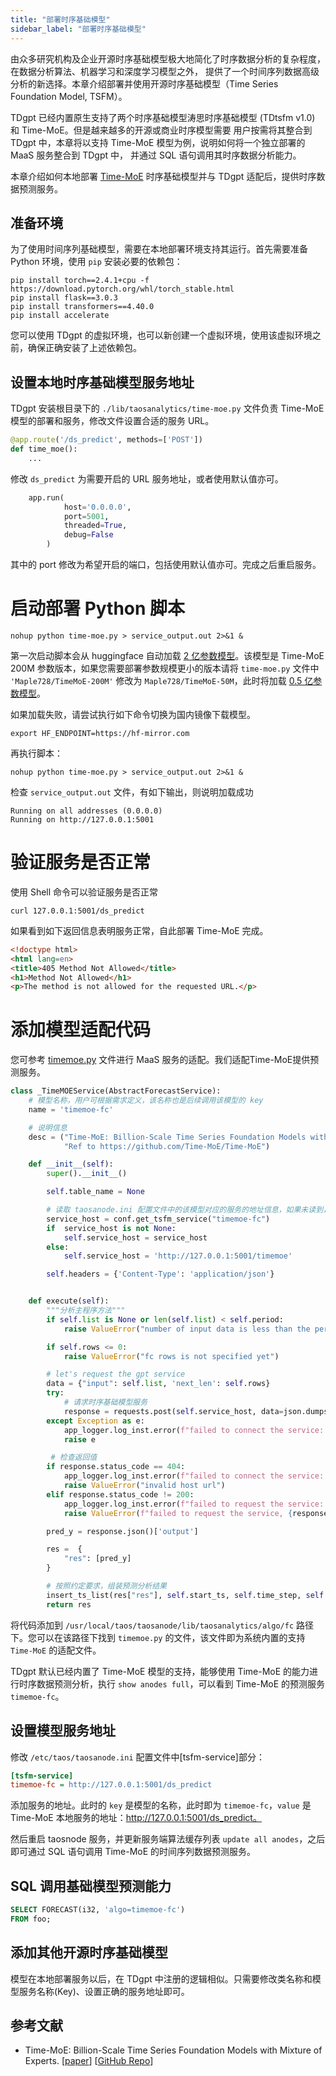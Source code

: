 ```yaml
---
title: "部署时序基础模型"
sidebar_label: "部署时序基础模型"
---
```


由众多研究机构及企业开源时序基础模型极大地简化了时序数据分析的复杂程度，在数据分析算法、机器学习和深度学习模型之外，
提供了一个时间序列数据高级分析的新选择。本章介绍部署并使用开源时序基础模型（Time Series Foundation Model, TSFM）。

TDgpt 已经内置原生支持了两个时序基础模型涛思时序基础模型 (TDtsfm v1.0) 和 Time-MoE。但是越来越多的开源或商业时序模型需要
用户按需将其整合到 TDgpt 中，本章将以支持 Time-MoE 模型为例，说明如何将一个独立部署的 MaaS 服务整合到 TDgpt 中，
并通过 SQL 语句调用其时序数据分析能力。

本章介绍如何本地部署 [Time-MoE](https://github.com/Time-MoE/Time-MoE) 时序基础模型并与 TDgpt 适配后，提供时序数据预测服务。

## 准备环境

为了使用时间序列基础模型，需要在本地部署环境支持其运行。首先需要准备 Python 环境，使用 `pip` 安装必要的依赖包：

```shell
pip install torch==2.4.1+cpu -f https://download.pytorch.org/whl/torch_stable.html
pip install flask==3.0.3
pip install transformers==4.40.0
pip install accelerate
```
您可以使用 TDgpt 的虚拟环境，也可以新创建一个虚拟环境，使用该虚拟环境之前，确保正确安装了上述依赖包。


## 设置本地时序基础模型服务地址

TDgpt 安装根目录下的 `./lib/taosanalytics/time-moe.py` 文件负责 Time-MoE 模型的部署和服务，修改文件设置合适的服务 URL。

```python
@app.route('/ds_predict', methods=['POST'])
def time_moe():
    ...
```

修改 `ds_predict` 为需要开启的 URL 服务地址，或者使用默认值亦可。

```Python
    app.run(
            host='0.0.0.0',
            port=5001,
            threaded=True,  
            debug=False     
        )
```
其中的 port 修改为希望开启的端口，包括使用默认值亦可。完成之后重启服务。

# 启动部署 Python 脚本

```shell
nohup python time-moe.py > service_output.out 2>&1 &
```

第一次启动脚本会从 huggingface 自动加载 [2 亿参数模型](https://huggingface.co/Maple728/TimeMoE-200M)。该模型是 Time-MoE 200M 参数版本，如果您需要部署参数规模更小的版本请将 `time-moe.py` 文件中 `'Maple728/TimeMoE-200M'` 修改为 `Maple728/TimeMoE-50M`，此时将加载 [0.5 亿参数模型](https://huggingface.co/Maple728/TimeMoE-50M)。

如果加载失败，请尝试执行如下命令切换为国内镜像下载模型。

```shell
export HF_ENDPOINT=https://hf-mirror.com
```

再执行脚本：
```shell
nohup python time-moe.py > service_output.out 2>&1 &
```

检查 `service_output.out` 文件，有如下输出，则说明加载成功
```text
Running on all addresses (0.0.0.0)
Running on http://127.0.0.1:5001
```

# 验证服务是否正常

使用 Shell 命令可以验证服务是否正常

```shell
curl 127.0.0.1:5001/ds_predict
```

如果看到如下返回信息表明服务正常，自此部署 Time-MoE 完成。

```html
<!doctype html>
<html lang=en>
<title>405 Method Not Allowed</title>
<h1>Method Not Allowed</h1>
<p>The method is not allowed for the requested URL.</p>
```

# 添加模型适配代码
您可参考 [timemoe.py](https://github.com/taosdata/TDengine/blob/main/tools/tdgpt/taosanalytics/algo/fc/timemoe.py)
文件进行 MaaS 服务的适配。我们适配Time-MoE提供预测服务。

```python
class _TimeMOEService(AbstractForecastService):
    # 模型名称，用户可根据需求定义，该名称也是后续调用该模型的 key
    name = 'timemoe-fc'

    # 说明信息
    desc = ("Time-MoE: Billion-Scale Time Series Foundation Models with Mixture of Experts; "
            "Ref to https://github.com/Time-MoE/Time-MoE")

    def __init__(self):
        super().__init__()

        self.table_name = None

        # 读取 taosanode.ini 配置文件中的该模型对应的服务的地址信息，如果未读到，使用默认地址，用户可根据需求确定
        service_host = conf.get_tsfm_service("timemoe-fc")
        if  service_host is not None:
            self.service_host = service_host
        else:
            self.service_host = 'http://127.0.0.1:5001/timemoe'

        self.headers = {'Content-Type': 'application/json'}


    def execute(self):
        """分析主程序方法"""
        if self.list is None or len(self.list) < self.period:
            raise ValueError("number of input data is less than the periods")

        if self.rows <= 0:
            raise ValueError("fc rows is not specified yet")

        # let's request the gpt service
        data = {"input": self.list, 'next_len': self.rows}
        try:
            # 请求时序基础模型服务
            response = requests.post(self.service_host, data=json.dumps(data), headers=self.headers)
        except Exception as e:
            app_logger.log_inst.error(f"failed to connect the service: {self.service_host} ", str(e))
            raise e

         # 检查返回值
        if response.status_code == 404:
            app_logger.log_inst.error(f"failed to connect the service: {self.service_host} ")
            raise ValueError("invalid host url")
        elif response.status_code != 200:
            app_logger.log_inst.error(f"failed to request the service: {self.service_host}, reason: {response.text}")
            raise ValueError(f"failed to request the service, {response.text}")

        pred_y = response.json()['output']

        res =  {
            "res": [pred_y]
        }

        # 按照约定要求，组装预测分析结果
        insert_ts_list(res["res"], self.start_ts, self.time_step, self.rows)
        return res
```

将代码添加到 `/usr/local/taos/taosanode/lib/taosanalytics/algo/fc` 路径下。您可以在该路径下找到 `timemoe.py` 的文件，该文件即为系统内置的支持 `Time-MoE` 的适配文件。

TDgpt 默认已经内置了 Time-MoE 模型的支持，能够使用 Time-MoE 的能力进行时序数据预测分析，执行 `show anodes full`，可以看到 Time-MoE 的预测服务 `timemoe-fc`。

## 设置模型服务地址

修改 `/etc/taos/taosanode.ini` 配置文件中[tsfm-service]部分：

```ini
[tsfm-service]
timemoe-fc = http://127.0.0.1:5001/ds_predict
```

添加服务的地址。此时的 `key` 是模型的名称，此时即为 `timemoe-fc`，`value` 是 Time-MoE 本地服务的地址：http://127.0.0.1:5001/ds_predict。

然后重启 taosnode 服务，并更新服务端算法缓存列表 `update all anodes`，之后即可通过 SQL 语句调用 Time-MoE 的时间序列数据预测服务。

## SQL 调用基础模型预测能力
```sql
SELECT FORECAST(i32, 'algo=timemoe-fc') 
FROM foo;
```

## 添加其他开源时序基础模型
模型在本地部署服务以后，在 TDgpt 中注册的逻辑相似。只需要修改类名称和模型服务名称(Key)、设置正确的服务地址即可。


## 参考文献

- Time-MoE: Billion-Scale Time Series Foundation Models with Mixture of Experts. [[paper](https://arxiv.org/abs/2409.16040)] [[GitHub Repo](https://github.com/Time-MoE/Time-MoE)]
